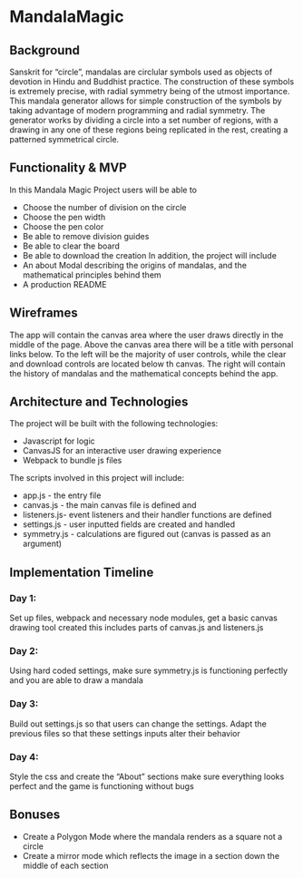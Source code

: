 # MandalaMagic

## Background
Sanskrit for “circle”, mandalas are circlular symbols used as objects of devotion in Hindu and Buddhist practice. The construction of these symbols is extremely precise, with radial symmetry being of the utmost importance. This mandala generator allows for simple construction of the symbols by taking advantage of modern programming and radial symmetry. 
The generator works by dividing a circle into a set number of regions, with a drawing in any one of these regions being replicated in the rest, creating a patterned symmetrical circle.

## Functionality & MVP
 In this Mandala Magic Project users will be able to
* Choose the number of division on the circle
* Choose the pen width
* Choose the pen color
* Be able to remove division guides
* Be able to clear the board
* Be able to download the creation
In addition, the project will include
* An about Modal describing the origins of mandalas, and the mathematical principles behind them
* A production README















## Wireframes
The app will contain the canvas area where the user draws directly in the middle of the page. Above the canvas area there will be a title with personal links below. To the left will be the majority of user controls, while the clear and download controls are located below th canvas. The right will contain the history of mandalas and the mathematical concepts behind the app.







## Architecture and Technologies
The project will be built with the following technologies:
* Javascript for logic
* CanvasJS for an interactive user drawing experience
* Webpack to bundle js files

The scripts involved in this project will include:
* app.js - the entry file
* canvas.js - the main canvas file is defined and 
* listeners.js- event listeners and their handler functions are defined 
* settings.js - user inputted fields are created and handled
* symmetry.js - calculations are figured out (canvas is passed as an argument)

## Implementation Timeline
### Day 1:
Set up files, webpack and necessary node modules, get a basic canvas drawing tool created this includes parts of canvas.js and listeners.js

### Day 2: 
Using hard coded settings, make sure symmetry.js is functioning perfectly and you are able to draw a mandala

### Day 3: 
Build out settings.js so that users can change the settings. Adapt the previous files so that these settings inputs alter their behavior

### Day 4: 
Style the css and create the “About” sections make sure everything looks perfect and the game is functioning without bugs

## Bonuses
* Create a Polygon Mode  where the mandala renders as a square not a circle
* Create a mirror mode which reflects the image in a section down the middle of each section

 
